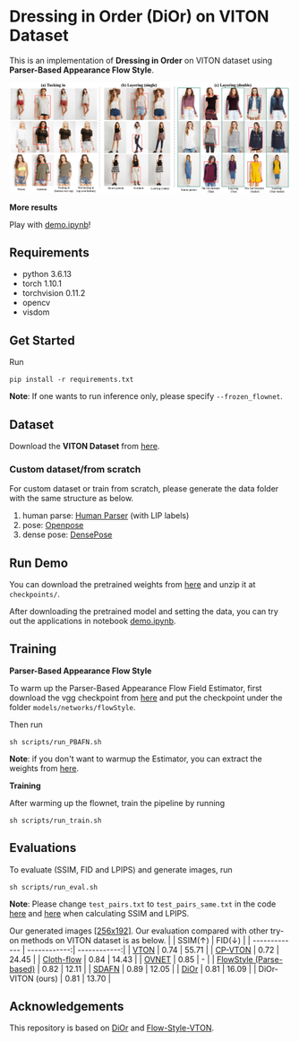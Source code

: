 # Dressing in Order (DiOr) on VITON Dataset
This is an implementation of __Dressing in Order__ on VITON dataset using __Parser-Based Appearance Flow Style__.

![](Images/short_try_on_editing.png)

__More results__

Play with [demo.ipynb](demo.ipynb)!


## Requirements
- python 3.6.13
- torch 1.10.1
- torchvision 0.11.2
- opencv
- visdom


## Get Started
Run
```
pip install -r requirements.txt
```

__Note__: If one wants to run inference only, please specify ```--frozen_flownet```.


## Dataset
Download the __VITON Dataset__ from [here](https://drive.google.com/file/d/11kKsTXoRwfMzx32I6OADJYPmlRLxpRv8/view?usp=sharing).

### Custom dataset/from scratch
For custom dataset or train from scratch, please generate the data folder with the same structure as below.

1. human parse: [Human Parser](https://github.com/GoGoDuck912/Self-Correction-Human-Parsing) (with LIP labels)
2. pose: [Openpose](https://github.com/ZheC/Realtime_Multi-Person_Pose_Estimation)
3. dense pose: [DensePose](https://github.com/facebookresearch/DensePose)


## Run Demo
You can download the pretrained weights from [here](https://drive.google.com/drive/folders/1Qgaj4n9e412CDdNQOWiuIuEy8Ysx2HrY) and unzip it at ```checkpoints/```.

After downloading the pretrained model and setting the data, you can try out the applications in notebook [demo.ipynb](demo.ipynb).


## Training
__Parser-Based Appearance Flow Style__

To warm up the Parser-Based Appearance Flow Field Estimator, first download the vgg checkpoint from [here](https://github.com/senhe/flow-style-vton) and put the checkpoint under the folder ```models/networks/flowStyle```.

Then run
```
sh scripts/run_PBAFN.sh
```

__Note__: if you don't want to warmup the Estimator, you can extract the weights from [here](https://drive.google.com/drive/folders/1upRRswJf_hXldl48w5QCX7LOJp71otJB).

__Training__

After warming up the flownet, train the pipeline by running
```
sh scripts/run_train.sh
```

## Evaluations
To evaluate (SSIM, FID and LPIPS) and generate images, run
```
sh scripts/run_eval.sh
```
__Note__: Please change ```test_pairs.txt``` to ```test_pairs_same.txt``` in the code [here](https://github.com/shaoyuc3/dior-VITON/blob/28a2f7d6b59ada603e3786957863901509af344b/datasets/viton_datasets.py#L51) and [here](https://github.com/shaoyuc3/dior-VITON/blob/28a2f7d6b59ada603e3786957863901509af344b/datasets/viton_datasets.py#L130) when calculating SSIM and LPIPS.

Our generated images [\[256x192\]](https://drive.google.com/drive/folders/16RHLVxGx7kYD_YZ7MoSOlWO2TnHHXYVU).
Our evaluation compared with other try-on methods on VITON dataset is as below.
|         | SSIM(&#8593;)  | FID(&#8595;) |
| ------------- | ------------:| ------------:|
| [VTON](https://github.com/xthan/VITON)        | 0.74  | 55.71 |
| [CP-VTON](https://github.com/sergeywong/cp-vton)        | 0.72  | 24.45 |
| [Cloth-flow](https://openaccess.thecvf.com/content_ICCV_2019/papers/Han_FiNet_Compatible_and_Diverse_Fashion_Image_Inpainting_ICCV_2019_paper.pdf)        | 0.84  | 14.43 |
| [OVNET](https://paperswithcode.com/paper/toward-accurate-and-realistic-outfits)        | 0.85  | - |
| [FlowStyle (Parse-based)](https://github.com/senhe/flow-style-vton)        | 0.82  | 12.11 |
| [SDAFN](https://github.com/OFA-Sys/DAFlow)        | 0.89  | 12.05 |
| [DiOr](https://github.com/cuiaiyu/dressing-in-order)        | 0.81  | 16.09 |
| DiOr-VITON (ours)        | 0.81 | 13.70 |



## Acknowledgements
This repository is based on [DiOr](https://github.com/cuiaiyu/dressing-in-order) and [Flow-Style-VTON](https://github.com/SenHe/Flow-Style-VTON).
